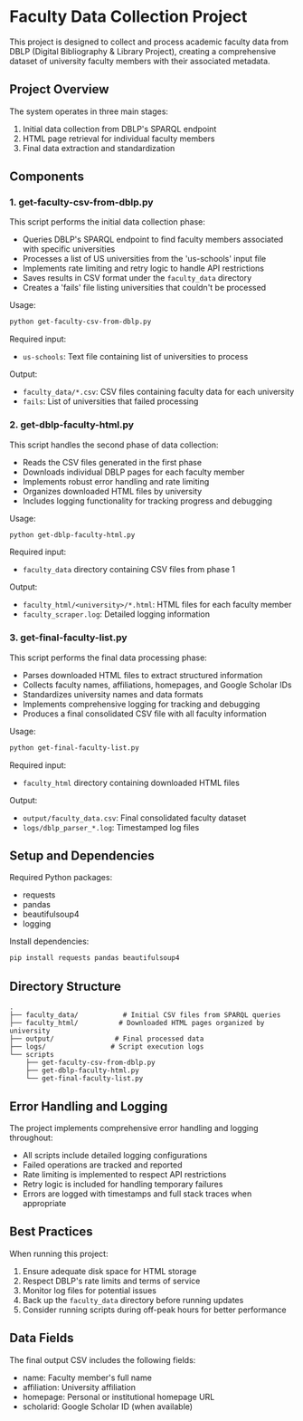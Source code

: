 # Faculty Data Collection Project

This project is designed to collect and process academic faculty data from DBLP (Digital Bibliography & Library Project), creating a comprehensive dataset of university faculty members with their associated metadata.

## Project Overview

The system operates in three main stages:

1. Initial data collection from DBLP's SPARQL endpoint
2. HTML page retrieval for individual faculty members
3. Final data extraction and standardization

## Components

### 1. get-faculty-csv-from-dblp.py

This script performs the initial data collection phase:

- Queries DBLP's SPARQL endpoint to find faculty members associated with specific universities
- Processes a list of US universities from the 'us-schools' input file
- Implements rate limiting and retry logic to handle API restrictions
- Saves results in CSV format under the `faculty_data` directory
- Creates a 'fails' file listing universities that couldn't be processed

Usage:
```bash
python get-faculty-csv-from-dblp.py
```

Required input:
- `us-schools`: Text file containing list of universities to process

Output:
- `faculty_data/*.csv`: CSV files containing faculty data for each university
- `fails`: List of universities that failed processing

### 2. get-dblp-faculty-html.py

This script handles the second phase of data collection:

- Reads the CSV files generated in the first phase
- Downloads individual DBLP pages for each faculty member
- Implements robust error handling and rate limiting
- Organizes downloaded HTML files by university
- Includes logging functionality for tracking progress and debugging

Usage:
```bash
python get-dblp-faculty-html.py
```

Required input:
- `faculty_data` directory containing CSV files from phase 1

Output:
- `faculty_html/<university>/*.html`: HTML files for each faculty member
- `faculty_scraper.log`: Detailed logging information

### 3. get-final-faculty-list.py

This script performs the final data processing phase:

- Parses downloaded HTML files to extract structured information
- Collects faculty names, affiliations, homepages, and Google Scholar IDs
- Standardizes university names and data formats
- Implements comprehensive logging for tracking and debugging
- Produces a final consolidated CSV file with all faculty information

Usage:
```bash
python get-final-faculty-list.py
```

Required input:
- `faculty_html` directory containing downloaded HTML files

Output:
- `output/faculty_data.csv`: Final consolidated faculty dataset
- `logs/dblp_parser_*.log`: Timestamped log files

## Setup and Dependencies

Required Python packages:
- requests
- pandas
- beautifulsoup4
- logging

Install dependencies:
```bash
pip install requests pandas beautifulsoup4
```

## Directory Structure

```
.
├── faculty_data/           # Initial CSV files from SPARQL queries
├── faculty_html/          # Downloaded HTML pages organized by university
├── output/               # Final processed data
├── logs/                # Script execution logs
└── scripts
    ├── get-faculty-csv-from-dblp.py
    ├── get-dblp-faculty-html.py
    └── get-final-faculty-list.py
```

## Error Handling and Logging

The project implements comprehensive error handling and logging throughout:

- All scripts include detailed logging configurations
- Failed operations are tracked and reported
- Rate limiting is implemented to respect API restrictions
- Retry logic is included for handling temporary failures
- Errors are logged with timestamps and full stack traces when appropriate

## Best Practices

When running this project:

1. Ensure adequate disk space for HTML storage
2. Respect DBLP's rate limits and terms of service
3. Monitor log files for potential issues
4. Back up the `faculty_data` directory before running updates
5. Consider running scripts during off-peak hours for better performance

## Data Fields

The final output CSV includes the following fields:
- name: Faculty member's full name
- affiliation: University affiliation
- homepage: Personal or institutional homepage URL
- scholarid: Google Scholar ID (when available)